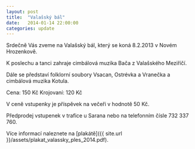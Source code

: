```yaml
---
layout: post
title:  "Valašský bál"
date:   2014-01-14 22:00:00
categories: update
---
```


Srdečně Vás zveme na Valašský bál, který se koná 8.2.2013 v Novém Hrozenkově. 

K poslechu a tanci zahraje cimbálová muzika Bača z Valašského Meziříčí. 

Dále se představí  folklorní soubory Vsacan, Ostrévka a Vranečka a cimbálová muzika Kotula. 


Cena: 150 Kč
Krojovaní: 120 Kč

V ceně vstupenky je příspěvek na večeři v hodnotě 50 Kč. 


Předprodej vstupenek v trafice u Sarana nebo na telefonním čísle 732 337 760.

Více informací naleznete na [plakátě]({{ site.url }}/assets/plakat_valassky_ples_2014.pdf).

